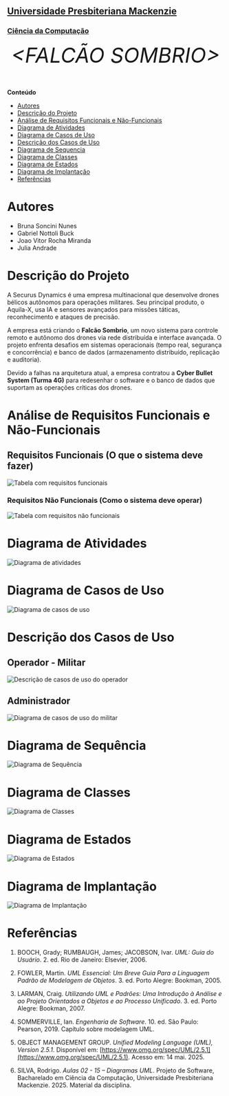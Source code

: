 <h2><a href= "https://www.mackenzie.br">Universidade Presbiteriana Mackenzie</a></h2>
<h3><a href= "https://www.mackenzie.br/graduacao/sao-paulo-higienopolis/ciencia-da-computacao">Ciência da Computação</a></h3>


<font size="+12"><center>
*&lt;FALCÃO SOMBRIO&gt;*
</center></font>

**Conteúdo**

- [Autores](#nome-alunos)
- [Descrição do Projeto](#descrição-do-projeto)
- [Análise de Requisitos Funcionais e Não-Funcionais](#Análise-de-Requisitos-Funcionais-e-Não-Funcionais)
- [Diagrama de Atividades](#diagrama-de-atividades) 
- [Diagrama de Casos de Uso](#diagrama-de-casos-de-uso)
- [Descrição dos Casos de Uso](#descrição-dos-casos-de-uso)
- [Diagrama de Sequencia](#diagrama-de-sequência)
- [Diagrama de Classes](#diagrama-de-classes)
- [Diagrama de Estados](#diagrama-de-estados)
- [Diagrama de Implantação](#diagrama-de-implantação)
- [Referências](#referências)


# Autores

* Bruna Soncini Nunes
* Gabriel Nottoli Buck
* Joao Vitor Rocha Miranda
* Julia Andrade


# Descrição do Projeto

A Securus Dynamics é uma empresa multinacional que desenvolve drones bélicos autônomos para operações militares. Seu principal produto, o Aquila-X, usa IA e sensores avançados para missões táticas, reconhecimento e ataques de precisão.

A empresa está criando o **Falcão Sombrio**, um novo sistema para controle remoto e autônomo dos drones via rede distribuída e interface avançada. O projeto enfrenta desafios em sistemas operacionais (tempo real, segurança e concorrência) e banco de dados (armazenamento distribuído, replicação e auditoria).

Devido a falhas na arquitetura atual, a empresa contratou a **Cyber Bullet System (Turma 4G)** para redesenhar o software e o banco de dados que suportam as operações críticas dos drones.

# Análise de Requisitos Funcionais e Não-Funcionais
## Requisitos Funcionais (O que o sistema deve fazer)

![Tabela com requisitos funcionais](img/requisitos-funcionais.png)

### Requisitos Não Funcionais (Como o sistema deve operar)

![Tabela com requisitos não funcionais](img/requisitos-nao-funcionais.png)

# Diagrama de Atividades

![Diagrama de atividades](img/diagrama-atividades.jpg)

# Diagrama de Casos de Uso

![Diagrama de casos de uso](img/casos-de-uso.jpg)

# Descrição dos Casos de Uso

## Operador - Militar
![Descrição de casos de uso do operador](img/descricao-operador.png)

## Administrador
![Diagrama de casos de uso do militar](img/descricao-administrador.png)

# Diagrama de Sequência

![Diagrama de Sequência](img/diagrama-de-sequencia.png)

# Diagrama de Classes

![Diagrama de Classes](img/diagrama-de-classe.png)

# Diagrama de Estados

![Diagrama de Estados](img/diagrama-de-estados.png)

# Diagrama de Implantação

![Diagrama de Implantação](img/diagrama-de-implantacao.png)

# Referências

1. BOOCH, Grady; RUMBAUGH, James; JACOBSON, Ivar. *UML: Guia do Usuário*. 2. ed. Rio de Janeiro: Elsevier, 2006.

2. FOWLER, Martin. *UML Essencial: Um Breve Guia Para a Linguagem Padrão de Modelagem de Objetos*. 3. ed. Porto Alegre: Bookman, 2005.

3. LARMAN, Craig. *Utilizando UML e Padrões: Uma Introdução à Análise e ao Projeto Orientados a Objetos e ao Processo Unificado*. 3. ed. Porto Alegre: Bookman, 2007.

4. SOMMERVILLE, Ian. *Engenharia de Software*. 10. ed. São Paulo: Pearson, 2019. Capítulo sobre modelagem UML.

5. OBJECT MANAGEMENT GROUP. *Unified Modeling Language (UML), Version 2.5.1*. Disponível em: [https://www.omg.org/spec/UML/2.5.1](https://www.omg.org/spec/UML/2.5.1). Acesso em: 14 mai. 2025.

6. SILVA, Rodrigo. *Aulas 02 - 15 – Diagramas UML*. Projeto de Software, Bacharelado em Ciência da Computação, Universidade Presbiteriana Mackenzie. 2025. Material da disciplina.

